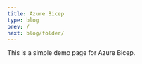 ```yaml
---
title: Azure Bicep
type: blog
prev: /
next: blog/folder/
---
```


This is a simple demo page for Azure Bicep.
